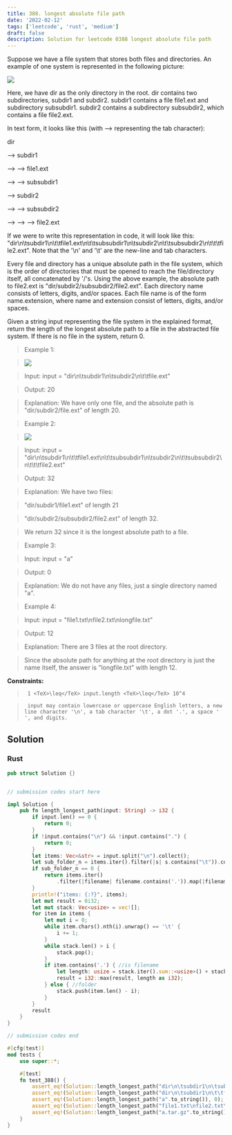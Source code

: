 ```yaml
---
title: 388. longest absolute file path
date: '2022-02-12'
tags: ['leetcode', 'rust', 'medium']
draft: false
description: Solution for leetcode 0388 longest absolute file path
---
```


 

  Suppose we have a file system that stores both files and directories. An example of one system is represented in the following picture:

  ![](https://assets.leetcode.com/uploads/2020/08/28/mdir.jpg)

  Here, we have dir as the only directory in the root. dir contains two subdirectories, subdir1 and subdir2. subdir1 contains a file file1.ext and subdirectory subsubdir1. subdir2 contains a subdirectory subsubdir2, which contains a file file2.ext.

  In text form, it looks like this (with ⟶ representing the tab character):

  

  dir

  ⟶ subdir1

  ⟶ ⟶ file1.ext

  ⟶ ⟶ subsubdir1

  ⟶ subdir2

  ⟶ ⟶ subsubdir2

  ⟶ ⟶ ⟶ file2.ext

  

  If we were to write this representation in code, it will look like this: "dir\n\tsubdir1\n\t\tfile1.ext\n\t\tsubsubdir1\n\tsubdir2\n\t\tsubsubdir2\n\t\t\tfile2.ext". Note that the '\n' and '\t' are the new-line and tab characters.

  Every file and directory has a unique absolute path in the file system, which is the order of directories that must be opened to reach the file/directory itself, all concatenated by '/'s. Using the above example, the absolute path to file2.ext is "dir/subdir2/subsubdir2/file2.ext". Each directory name consists of letters, digits, and/or spaces. Each file name is of the form name.extension, where name and extension consist of letters, digits, and/or spaces.

  Given a string input representing the file system in the explained format, return the length of the longest absolute path to a file in the abstracted file system. If there is no file in the system, return 0.

   

 >   Example 1:

 >   ![](https://assets.leetcode.com/uploads/2020/08/28/dir1.jpg)

 >   Input: input <TeX>=</TeX> "dir\n\tsubdir1\n\tsubdir2\n\t\tfile.ext"

 >   Output: 20

 >   Explanation: We have only one file, and the absolute path is "dir/subdir2/file.ext" of length 20.

  

 >   Example 2:

 >   ![](https://assets.leetcode.com/uploads/2020/08/28/dir2.jpg)

 >   Input: input <TeX>=</TeX> "dir\n\tsubdir1\n\t\tfile1.ext\n\t\tsubsubdir1\n\tsubdir2\n\t\tsubsubdir2\n\t\t\tfile2.ext"

 >   Output: 32

 >   Explanation: We have two files:

 >   "dir/subdir1/file1.ext" of length 21

 >   "dir/subdir2/subsubdir2/file2.ext" of length 32.

 >   We return 32 since it is the longest absolute path to a file.

  

 >   Example 3:

  

 >   Input: input <TeX>=</TeX> "a"

 >   Output: 0

 >   Explanation: We do not have any files, just a single directory named "a".

  

 >   Example 4:

  

 >   Input: input <TeX>=</TeX> "file1.txt\nfile2.txt\nlongfile.txt"

 >   Output: 12

 >   Explanation: There are 3 files at the root directory.

 >   Since the absolute path for anything at the root directory is just the name itself, the answer is "longfile.txt" with length 12.

  

   

  **Constraints:**

  

 >   	1 <TeX>\leq</TeX> input.length <TeX>\leq</TeX> 10^4

 >   	input may contain lowercase or uppercase English letters, a new line character '\n', a tab character '\t', a dot '.', a space ' ', and digits.


## Solution
### Rust
```rust
pub struct Solution {}


// submission codes start here

impl Solution {
    pub fn length_longest_path(input: String) -> i32 {
        if input.len() == 0 {
            return 0;
        }
        if !input.contains("\n") && !input.contains(".") {
            return 0;
        }
        let items: Vec<&str> = input.split("\n").collect();
        let sub_folder_n = items.iter().filter(|s| s.contains("\t")).count();
        if sub_folder_n == 0 {
            return items.iter()
                .filter(|filename| filename.contains('.')).map(|filename| filename.len()).max().unwrap() as i32;
        }
        println!("items: {:?}", items);
        let mut result = 0i32;
        let mut stack: Vec<usize> = vec![];
        for item in items {
            let mut i = 0;
            while item.chars().nth(i).unwrap() == '\t' {
                i += 1;
            }
            while stack.len() > i {
                stack.pop();
            }
            if item.contains('.') { //is filename
                let length: usize = stack.iter().sum::<usize>() + stack.len() + item.len() - i;
                result = i32::max(result, length as i32);
            } else { //folder
                stack.push(item.len() - i);
            }
        }
        result
    }
}

// submission codes end

#[cfg(test)]
mod tests {
    use super::*;

    #[test]
    fn test_388() {
        assert_eq!(Solution::length_longest_path("dir\n\tsubdir1\n\tsubdir2\n\t\tfile.ext".to_string()), 20);
        assert_eq!(Solution::length_longest_path("dir\n\tsubdir1\n\t\tfile1.ext\n\t\tsubsubdir1\n\tsubdir2\n\t\tsubsubdir2\n\t\t\tfile2.ext".to_string()), 32);
        assert_eq!(Solution::length_longest_path("a".to_string()), 0);
        assert_eq!(Solution::length_longest_path("file1.txt\nfile2.txt\nlongfile.txt".to_string()), 12);
        assert_eq!(Solution::length_longest_path("a.tar.gz".to_string()), 8);
    }
}

```
